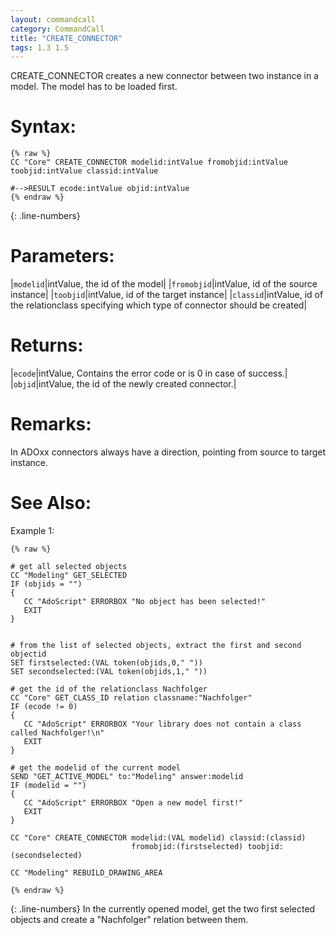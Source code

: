 ```yaml
---
layout: commandcall
category: CommandCall
title: "CREATE_CONNECTOR"
tags: 1.3 1.5
---
```


CREATE_CONNECTOR creates a new connector between two instance in a model. The model has to be loaded first.

# Syntax:  

```adoscript
{% raw %}
CC "Core" CREATE_CONNECTOR modelid:intValue fromobjid:intValue toobjid:intValue classid:intValue 

#-->RESULT ecode:intValue objid:intValue
{% endraw %}
```
{: .line-numbers}

# Parameters:  

|`modelid`|intValue, the id of the model|
|`fromobjid`|intValue, id of the source instance|
|`toobjid`|intValue, id of the target instance|
|`classid`|intValue, id of the relationclass specifying which type of connector should be created|

# Returns:  

|`ecode`|intValue, Contains the error code or is 0 in case of success.|
|`objid`|intValue, the id of the newly created connector.|

# Remarks:

In ADOxx connectors always have a direction, pointing from source to target instance.

# See Also:  



Example 1:

```adoscript
{% raw %}

# get all selected objects
CC "Modeling" GET_SELECTED
IF (objids = "")
{
   CC "AdoScript" ERRORBOX "No object has been selected!"
   EXIT
}


# from the list of selected objects, extract the first and second objectid
SET firstselected:(VAL token(objids,0," "))
SET secondselected:(VAL token(objids,1," "))

# get the id of the relationclass Nachfolger
CC "Core" GET_CLASS_ID relation classname:"Nachfolger"
IF (ecode != 0)
{
   CC "AdoScript" ERRORBOX "Your library does not contain a class called Nachfolger!\n"
   EXIT
}

# get the modelid of the current model
SEND "GET_ACTIVE_MODEL" to:"Modeling" answer:modelid
IF (modelid = "")
{
   CC "AdoScript" ERRORBOX "Open a new model first!"
   EXIT
}

CC "Core" CREATE_CONNECTOR modelid:(VAL modelid) classid:(classid)
                           fromobjid:(firstselected) toobjid:(secondselected) 

CC "Modeling" REBUILD_DRAWING_AREA

{% endraw %}
```
{: .line-numbers}
In the currently opened model, get the two first selected objects and create a "Nachfolger" relation between them.  
